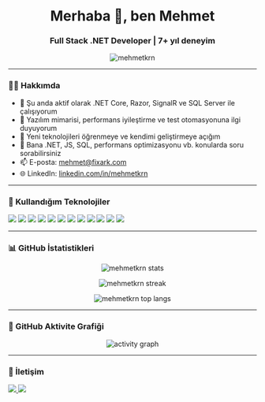 <h1 align="center">Merhaba 👋, ben Mehmet</h1>
<h3 align="center">Full Stack .NET Developer | 7+ yıl deneyim</h3>

<p align="center">
  <img src="https://komarev.com/ghpvc/?username=mehmetkrn&label=Profil+Ziyaretleri&color=0e75b6&style=flat" alt="mehmetkrn" />
</p>

---

### 🧑‍💻 Hakkımda

- 🔭 Şu anda aktif olarak .NET Core, Razor, SignalR ve SQL Server ile çalışıyorum  
- 🌱 Yazılım mimarisi, performans iyileştirme ve test otomasyonuna ilgi duyuyorum  
- 🧠 Yeni teknolojileri öğrenmeye ve kendimi geliştirmeye açığım  
- 💬 Bana .NET, JS, SQL, performans optimizasyonu vb. konularda soru sorabilirsiniz  
- 📫 E-posta: mehmet@fixark.com  
- 🌐 LinkedIn: [linkedin.com/in/mehmetkrn](https://www.linkedin.com/in/mehmet-kiran)  

---

### 🚀 Kullandığım Teknolojiler

<p align="left">
  <img src="https://img.shields.io/badge/C%23-239120?style=for-the-badge&logo=csharp&logoColor=white" />
  <img src="https://img.shields.io/badge/.NET-512BD4?style=for-the-badge&logo=dotnet&logoColor=white" />
  <img src="https://img.shields.io/badge/ASP.NET-00599C?style=for-the-badge&logo=.net&logoColor=white" />
  <img src="https://img.shields.io/badge/SignalR-512BD4?style=for-the-badge&logo=dotnet&logoColor=white" />
  <img src="https://img.shields.io/badge/SQL%20Server-CC2927?style=for-the-badge&logo=microsoftsqlserver&logoColor=white" />
  <img src="https://img.shields.io/badge/MySQL-4479A1?style=for-the-badge&logo=mysql&logoColor=white" />
  <img src="https://img.shields.io/badge/JavaScript-F7DF1E?style=for-the-badge&logo=javascript&logoColor=black" />
  <img src="https://img.shields.io/badge/jQuery-0769AD?style=for-the-badge&logo=jquery&logoColor=white" />
  <img src="https://img.shields.io/badge/Bootstrap-7952B3?style=for-the-badge&logo=bootstrap&logoColor=white" />
  <img src="https://img.shields.io/badge/CSS3-1572B6?style=for-the-badge&logo=css3&logoColor=white" />
  <img src="https://img.shields.io/badge/React%20Native-61DAFB?style=for-the-badge&logo=react&logoColor=black" />
  <img src="https://img.shields.io/badge/Selenium-43B02A?style=for-the-badge&logo=selenium&logoColor=white" />
</p>

---

### 📊 GitHub İstatistikleri

<p align="center">
  <img src="https://github-readme-stats.vercel.app/api?username=mehmetkrn&show_icons=true&theme=radical" alt="mehmetkrn stats" />
</p>

<p align="center">
  <img src="https://github-readme-streak-stats.herokuapp.com/?user=mehmetkrn&theme=radical" alt="mehmetkrn streak" />
</p>

<p align="center">
  <img src="https://github-readme-stats.vercel.app/api/top-langs/?username=mehmetkrn&layout=compact&theme=radical" alt="mehmetkrn top langs" />
</p>

---

### 🧩 GitHub Aktivite Grafiği

<p align="center">
  <img src="https://github-readme-activity-graph.vercel.app/graph?username=mehmetkrn&theme=react-dark" alt="activity graph" />
</p>

---

### 💬 İletişim

<p>
  <a href="mailto:mehmet@fixark.com">
    <img src="https://img.shields.io/badge/E-Mail-D14836?style=for-the-badge&logo=gmail&logoColor=white" />
  </a>
  <a href="https://www.linkedin.com/in/mehmet-kiran" target="_blank">
    <img src="https://img.shields.io/badge/LinkedIn-0A66C2?style=for-the-badge&logo=linkedin&logoColor=white" />
  </a>
</p>
